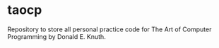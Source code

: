 # taocp
Repository to store all personal practice code for The Art of Computer Programming by Donald E. Knuth.
